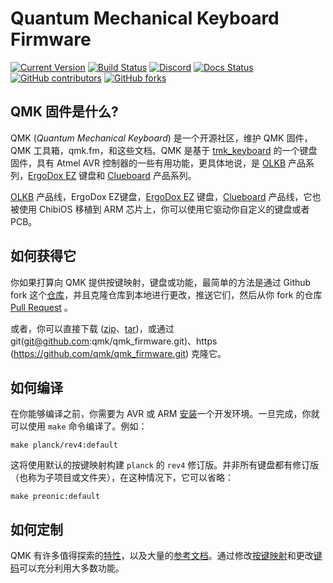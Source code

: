 # Quantum Mechanical Keyboard Firmware

[![Current Version](https://img.shields.io/github/tag/qmk/qmk_firmware.svg)](https://github.com/qmk/qmk_firmware/tags)
[![Build Status](https://travis-ci.org/qmk/qmk_firmware.svg?branch=master)](https://travis-ci.org/qmk/qmk_firmware)
[![Discord](https://img.shields.io/discord/440868230475677696.svg)](https://discord.gg/Uq7gcHh)
[![Docs Status](https://img.shields.io/badge/docs-ready-orange.svg)](https://docs.qmk.fm)
[![GitHub contributors](https://img.shields.io/github/contributors/qmk/qmk_firmware.svg)](https://github.com/qmk/qmk_firmware/pulse/monthly)
[![GitHub forks](https://img.shields.io/github/forks/qmk/qmk_firmware.svg?style=social&label=Fork)](https://github.com/qmk/qmk_firmware/)

## QMK 固件是什么?

QMK (*Quantum Mechanical Keyboard*) 是一个开源社区，维护 QMK 固件，QMK 工具箱，qmk.fm，和这些文档。QMK 是基于 [tmk_keyboard](http://github.com/tmk/tmk_keyboard) 的一个键盘固件，具有 Atmel AVR 控制器的一些有用功能，更具体地说，是 [OLKB](http://olkb.com) 产品系列，[ErgoDox EZ](http://www.ergodox-ez.com) 键盘和 [Clueboard](http://clueboard.co/) 产品系列。


[OLKB](http://olkb.com) 产品线，ErgoDox EZ键盘，[ErgoDox EZ](http://www.ergodox-ez.com) 键盘，[Clueboard](http://clueboard.co/) 产品线，它也被使用 ChibiOS 移植到 ARM 芯片上，你可以使用它驱动你自定义的键盘或者 PCB。

## 如何获得它
你如果打算向 QMK 提供按键映射，键盘或功能，最简单的方法是通过 Github fork 这个[仓库](https://github.com/qmk/qmk_firmware#fork-destination-box)，并且克隆仓库到本地进行更改，推送它们，然后从你 fork 的仓库 [Pull Request](https://github.com/qmk/qmk_firmware/pulls) 。

或者，你可以直接下载 ([zip](https://github.com/qmk/qmk_firmware/zipball/master)、[tar](https://github.com/qmk/qmk_firmware/tarball/master))，或通过 git(git@github.com:qmk/qmk_firmware.git)、https (https://github.com/qmk/qmk_firmware.git) 克隆它。

## 如何编译

在你能够编译之前，你需要为 AVR 或 ARM [安装](getting_started_build_tools.md)一个开发环境。一旦完成，你就可以使用 `make` 命令编译了。例如：
```
make planck/rev4:default
```
这将使用默认的按键映射构建 `planck` 的 `rev4` 修订版。并非所有键盘都有修订版（也称为子项目或文件夹），在这种情况下，它可以省略：
```
make preonic:default
```
## 如何定制

QMK 有许多值得探索的[特性](features.md)，以及大量的[参考文档](http://docs.qmk.fm)。通过修改[按键映射](keymap.md)和更改[键码](keycodes.md)可以充分利用大多数功能。
